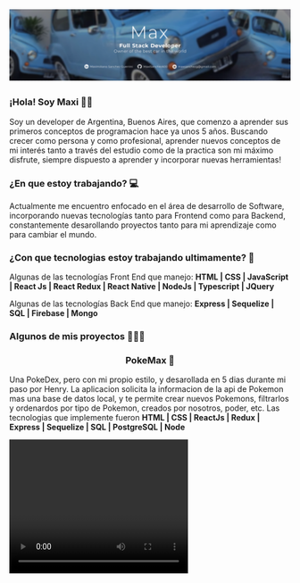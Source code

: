 ## [![stephen ajulu's header](https://github.com/MaxiSanchez600/MaxiSanchez600/blob/main/BannerHeader.PNG)](https://stephenajulu.com)


### ¡Hola! Soy Maxi 👊🏻

Soy un developer de Argentina, Buenos Aires, que comenzo a aprender sus primeros conceptos de programacion hace ya unos 5 años. Buscando crecer como persona y como profesional, aprender nuevos conceptos de mi interés tanto a través del estudio como de la practica son mi máximo disfrute, siempre dispuesto a aprender y incorporar nuevas herramientas!

### ¿En que estoy trabajando? 💻

Actualmente me encuentro enfocado en el área de desarrollo de Software, incorporando nuevas tecnologías tanto para Frontend como para Backend, constantemente desarollando proyectos tanto para mi aprendizaje como para cambiar el mundo.

### ¿Con que tecnologias estoy trabajando ultimamente? 🔧

Algunas de las tecnologías Front End que manejo:
<b>HTML | CSS | JavaScript | React Js | React Redux | React Native | NodeJs | Typescript | JQuery</b>

Algunas de las tecnologías Back End que manejo:
<b>Express | Sequelize | SQL | Firebase | Mongo</b>


### Algunos de mis proyectos 👩🏻‍💻

<h3 align="center">PokeMax 👾</h3>
<p>Una PokeDex, pero con mi propio estilo, y desarollada en 5 dias durante mi paso por Henry. La aplicacion solicita la informacion de la api de Pokemon mas una base de datos local, y te permite crear nuevos Pokemons, filtrarlos y ordenardos por tipo de Pokemon, creados por nosotros, poder, etc. Las tecnologias que implemente fueron <b>HTML | CSS | ReactJs | Redux | Express | Sequelize | SQL | PostgreSQL | Node</b> </p>

<video width="320" height="240" controls>
  <source src="VideoPokeMax (1).mp4" type="video/mp4">
Your browser does not support the video tag.
</video>
